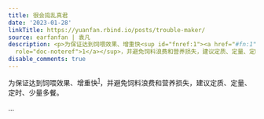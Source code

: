 ```yaml
---
title: 很会捣乱真君
date: '2023-01-28'
linkTitle: https://yuanfan.rbind.io/posts/trouble-maker/
source: earfanfan | 袁凡
description: <p>为保证达到饲喂效果、增重快<sup id="fnref:1"><a href="#fn:1" class="footnote-ref"
  role="doc-noteref">1</a></sup>，并避免饲料浪费和营养损失，建议定质、定量、定时、少量多餐。</p> ...
disable_comments: true
---
```

<p>为保证达到饲喂效果、增重快<sup id="fnref:1"><a href="#fn:1" class="footnote-ref" role="doc-noteref">1</a></sup>，并避免饲料浪费和营养损失，建议定质、定量、定时、少量多餐。</p> ...